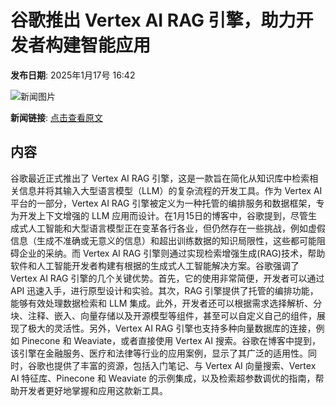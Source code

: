 # 谷歌推出 Vertex AI RAG 引擎，助力开发者构建智能应用

**发布日期**: 2025年1月17号 16:42

![新闻图片](https://pic.chinaz.com/picmap/201811151621147122_90.jpg)

**新闻链接**: [点击查看原文](https://www.aibase.com/zh/news/14814)

## 内容

谷歌最近正式推出了 Vertex AI RAG 引擎，这是一款旨在简化从知识库中检索相关信息并将其输入大型语言模型（LLM）的复杂流程的开发工具。作为 Vertex AI 平台的一部分，Vertex AI RAG 引擎被定义为一种托管的编排服务和数据框架，专为开发上下文增强的 LLM 应用而设计。在1月15日的博客中，谷歌提到，尽管生成式人工智能和大型语言模型正在变革各行各业，但仍然存在一些挑战，例如虚假信息（生成不准确或无意义的信息）和超出训练数据的知识局限性，这些都可能阻碍企业的采纳。而 Vertex AI RAG 引擎则通过实现检索增强生成(RAG)技术，帮助软件和人工智能开发者构建有根据的生成式人工智能解决方案。谷歌强调了 Vertex AI RAG 引擎的几个关键优势。首先，它的使用非常简便，开发者可以通过 API 迅速入手，进行原型设计和实验。其次，RAG 引擎提供了托管的编排功能，能够有效处理数据检索和 LLM 集成。此外，开发者还可以根据需求选择解析、分块、注释、嵌入、向量存储以及开源模型等组件，甚至可以自定义自己的组件，展现了极大的灵活性。另外，Vertex AI RAG 引擎也支持多种向量数据库的连接，例如 Pinecone 和 Weaviate，或者直接使用 Vertex AI 搜索。谷歌在博客中提到，该引擎在金融服务、医疗和法律等行业的应用案例，显示了其广泛的适用性。同时，谷歌也提供了丰富的资源，包括入门笔记、与 Vertex AI 向量搜索、Vertex AI 特征库、Pinecone 和 Weaviate 的示例集成，以及检索超参数调优的指南，帮助开发者更好地掌握和应用这款新工具。
